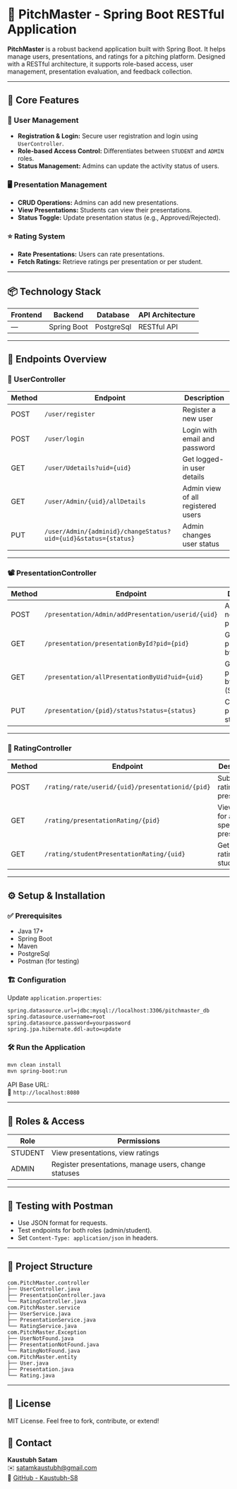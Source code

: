 # 🎤 PitchMaster - Spring Boot RESTful Application

**PitchMaster** is a robust backend application built with Spring Boot. It helps manage users, presentations, and ratings for a pitching platform. Designed with a RESTful architecture, it supports role-based access, user management, presentation evaluation, and feedback collection.

---

## 🚀 Core Features

### 👤 User Management
- **Registration & Login:** Secure user registration and login using `UserController`.
- **Role-based Access Control:** Differentiates between `STUDENT` and `ADMIN` roles.
- **Status Management:** Admins can update the activity status of users.

### 🖥️ Presentation Management
- **CRUD Operations:** Admins can add new presentations.
- **View Presentations:** Students can view their presentations.
- **Status Toggle:** Update presentation status (e.g., Approved/Rejected).

### ⭐ Rating System
- **Rate Presentations:** Users can rate presentations.
- **Fetch Ratings:** Retrieve ratings per presentation or per student.

---

## 📦 Technology Stack

| Frontend        | Backend         | Database     | API Architecture |
|----------------|------------------|--------------|------------------|
| —               | Spring Boot     | PostgreSql   | RESTful API      |

---

## 🔑 Endpoints Overview

### 🔐 UserController

| Method | Endpoint                            | Description                          |
|--------|-------------------------------------|--------------------------------------|
| POST   | `/user/register`                    | Register a new user                  |
| POST   | `/user/login`                       | Login with email and password        |
| GET    | `/user/Udetails?uid={uid}`          | Get logged-in user details           |
| GET    | `/user/Admin/{uid}/allDetails`      | Admin view of all registered users   |
| PUT    | `/user/Admin/{adminid}/changeStatus?uid={uid}&status={status}` | Admin changes user status  |

---

### 📽️ PresentationController

| Method | Endpoint                                                      | Description                                  |
|--------|---------------------------------------------------------------|----------------------------------------------|
| POST   | `/presentation/Admin/addPresentation/userid/{uid}`           | Admin adds a new presentation                |
| GET    | `/presentation/presentationById?pid={pid}`                   | Get presentation by ID                       |
| GET    | `/presentation/allPresentationByUid?uid={uid}`               | Get all presentations by user ID (Student)   |
| PUT    | `/presentation/{pid}/status?status={status}`                 | Change presentation status                   |

---

### 🌟 RatingController

| Method | Endpoint                                                                    | Description                             |
|--------|-----------------------------------------------------------------------------|-----------------------------------------|
| POST   | `/rating/rate/userid/{uid}/presentationid/{pid}`                           | Submit rating for a presentation        |
| GET    | `/rating/presentationRating/{pid}`                                         | View ratings for a specific presentation|
| GET    | `/rating/studentPresentationRating/{uid}`                                  | Get all ratings for a student           |

---

## ⚙️ Setup & Installation

### ✅ Prerequisites
- Java 17+
- Spring Boot
- Maven
- PostgreSql
- Postman (for testing)

### 🏗️ Configuration

Update `application.properties`:
```properties
spring.datasource.url=jdbc:mysql://localhost:3306/pitchmaster_db
spring.datasource.username=root
spring.datasource.password=yourpassword
spring.jpa.hibernate.ddl-auto=update
```

### 🛠️ Run the Application

```bash
mvn clean install
mvn spring-boot:run
```

API Base URL:  
🔗 `http://localhost:8080`

---

## 🔐 Roles & Access

| Role     | Permissions                                             |
|----------|----------------------------------------------------------|
| STUDENT  | View presentations, view ratings                        |
| ADMIN    | Register presentations, manage users, change statuses   |

---

## 🧪 Testing with Postman

- Use JSON format for requests.
- Test endpoints for both roles (admin/student).
- Set `Content-Type: application/json` in headers.

---

## 📁 Project Structure

```plaintext
com.PitchMaster.controller
├── UserController.java
├── PresentationController.java
└── RatingController.java
com.PitchMaster.service
├── UserService.java
├── PresentationService.java
└── RatingService.java
com.PitchMaster.Exception
├── UserNotFound.java
├── PresentationNotFound.java
└── RatingNotFound.java
com.PitchMaster.entity
├── User.java
├── Presentation.java
└── Rating.java
```

---

## 📜 License

MIT License. Feel free to fork, contribute, or extend!

## 📧 Contact

**Kaustubh Satam**  
✉️ satamkaustubh@gmail.com  
🔗 [GitHub - Kaustubh-S8](https://github.com/Kaustubh-S8)

